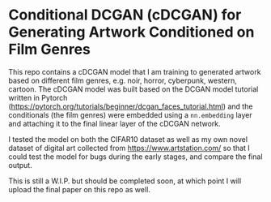 # Conditional DCGAN (cDCGAN) for Generating Artwork Conditioned on Film Genres

This repo contains a cDCGAN model that I am training to generated artwork based on different film genres, e.g. noir, horror, cyberpunk, western, cartoon. The cDCGAN model was built based on the DCGAN model tutorial written in Pytorch (https://pytorch.org/tutorials/beginner/dcgan_faces_tutorial.html) and the conditionals (the film genres) were embedded using a `nn.embedding` layer and attaching it to the final linear layer of the cDCGAN network.

I tested the model on both the CIFAR10 dataset as well as my own novel dataset of digital art collected from https://www.artstation.com/ so that I could test the model for bugs during the early stages, and compare the final output.

This is still a W.I.P. but should be completed soon, at which point I will upload the final paper on this repo as well.
